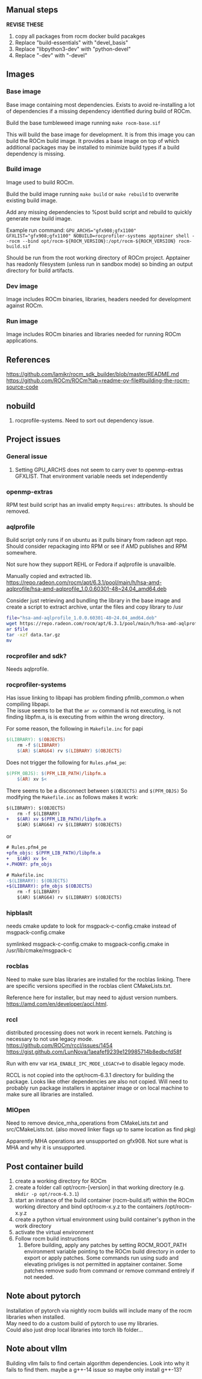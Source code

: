 ## Manual steps

**REVISE THESE**

1. copy all packages from rocm docker build pacakges
2. Replace "build-essentials" with "devel_basis"
3. Replace "libpython3-dev" with "python-devel"
4. Replace "-dev" with "-devel"

## Images

### Base image

Base image containing most dependencies. Exists to avoid re-installing a lot of dependencies if a missing dependency identified during build of ROCm.

Build the base tumbleweed image running `make rocm-base.sif`

This will build the base image for development. It is from this image you can build the ROCm build image. It provides a base image on top of which additional packages may be installed to minimize build types if a build dependency is missing.

### Build image

Image used to build ROCm.

Build the build image running `make build` or `make rebuild` to overwrite existing build image.

Add any missing dependencies to %post build script and rebuild to quickly generate new build image.

Example run command:
`GPU_ARCHS="gfx908;gfx1100" GFXLIST="gfx908;gfx1100" NOBUILD=rocprofiler-systems apptainer shell --rocm --bind opt/rocm-${ROCM_VERSION}:/opt/rocm-${ROCM_VERSION} rocm-build.sif`

Should be run from the root working directory of ROCm project. Apptainer has readonly filesystem (unless run in sandbox mode) so binding an output directory for build artifacts.

### Dev image

Image includes ROCm binaries, libraries, headers needed for development against ROCm.

### Run image

Image includes ROCm binaries and libraries needed for running ROCm applications.

## References

https://github.com/lamikr/rocm_sdk_builder/blob/master/README.md
https://github.com/ROCm/ROCm?tab=readme-ov-file#building-the-rocm-source-code

## nobuild

1. rocprofile-systems. Need to sort out dependency issue.

## Project issues

### General issue

1. Setting GPU_ARCHS does not seem to carry over to openmp-extras GFXLIST. That environment variable needs set independently

### openmp-extras

RPM test build script has an invalid empty `Requires:` attributes. Is should be removed.

### aqlprofile

Build script only runs if on ubuntu as it pulls binary from radeon apt repo. Should consider repackaging into RPM or see if AMD publishes and RPM somewhere.

Not sure how they support REHL or Fedora if aqlprofile is unavailble.

Manually copied and extracted lib. https://repo.radeon.com/rocm/apt/6.3.1/pool/main/h/hsa-amd-aqlprofile/hsa-amd-aqlprofile_1.0.0.60301-48~24.04_amd64.deb

Consider just retrieving and bundling the library in the base image and create a script to extract archive, untar the files and copy library to /usr

```sh
file="hsa-amd-aqlprofile_1.0.0.60301-48~24.04_amd64.deb"
wget https://repo.radeon.com/rocm/apt/6.3.1/pool/main/h/hsa-amd-aqlprofile/$file
ar $file
tar -xzf data.tar.gz
mv

```

### rocprofiler and sdk?

Needs aqlprofile.

### rocprofiler-systems

Has issue linking to libpapi has problem finding pfmlib_common.o when compiling libpapi.  
The issue seems to be that the `ar xv` command is not executing, is not finding libpfm.a, is is executing from within the wrong directory.

For some reason, the following in `Makefile.inc` for papi

```makefile
$(LIBRARY): $(OBJECTS)
	rm -f $(LIBRARY)
	$(AR) $(ARG64) rv $(LIBRARY) $(OBJECTS)
```

Does not trigger the following for `Rules.pfm4_pe`:

```makefile
$(PFM_OBJS): $(PFM_LIB_PATH)/libpfm.a
	$(AR) xv $<
```

There seems to be a disconnect between `$(OBJECTS)` and `$(PFM_OBJS)`
So modifying the `Makefile.inc` as follows makes it work:

```diff
$(LIBRARY): $(OBJECTS)
	rm -f $(LIBRARY)
+	$(AR) xv $(PFM_LIB_PATH)/libpfm.a
	$(AR) $(ARG64) rv $(LIBRARY) $(OBJECTS)
```

or

```diff
# Rules.pfm4_pe
+pfm_objs: $(PFM_LIB_PATH)/libpfm.a
+	$(AR) xv $<
+.PHONY: pfm_objs

# Makefile.inc
-$(LIBRARY): $(OBJECTS)
+$(LIBRARY): pfm_objs $(OBJECTS)
	rm -f $(LIBRARY)
	$(AR) $(ARG64) rv $(LIBRARY) $(OBJECTS)
```

### hipblaslt

needs cmake update to look for msgpack-c-config.cmake instead of msgpack-config.cmake

symlinked msgpack-c-config.cmake to msgpack-config.cmake in /usr/lib/cmake/msgpack-c

### rocblas

Need to make sure blas libraries are installed for the rocblas linking. There are specific versions specified in the rocblas client CMakeLists.txt.

Reference here for installer, but may need to ajdust version numbers. https://amd.com/en/developer/aocl.html.

### rccl

distributed processing does not work in recent kernels. Patching is necessary to not use legacy mode.  
https://github.com/ROCm/rccl/issues/1454  
https://gist.github.com/LunNova/1aeafef9239e129985714b8edbcfd58f

Run with env var `HSA_ENABLE_IPC_MODE_LEGACY=0` to disable legacy mode.

RCCL is not copied into the opt/rocm-6.3.1 directory for building the package. Looks like other dependencies are also not copied. Will need to probably run package installers in apptainer image or on local machine to make sure all libraries are installed.

### MIOpen

Need to remove device_mha_operations from CMakeLists.txt and src/CMakeLists.txt. (also moved linker flags up to same location as find pkg)

Apparently MHA operations are unsupported on gfx908. Not sure what is MHA and why it is unsupported.

## Post container build

1. create a working directory for ROCm
2. create a folder call opt/rocm-[version] in that working directory (e.g. `mkdir -p opt/rocm-6.3.1`)
3. start an instance of the build container (rocm-build.sif) within the ROCm working directory and bind opt/rocm-x.y.z to the containers /opt/rocm-x.y.z
4. create a python virtual environment using build container's python in the work directory
5. activate the virtual environment
6. Follow rocm build instructions
   1. Before building, apply any patches by setting ROCM_ROOT_PATH environment variable pointing to the ROCm build directory in order to export or apply patches. Some commands run using sudo and elevating privliges is not permitted in apptainer container. Some patches remove sudo from command or remove command entirely if not needed.

## Note about pytorch

Installation of pytorch via nightly rocm builds will include many of the rocm libraries when installed.  
May need to do a custom build of pytorch to use my libraries.  
Could also just drop local libraries into torch lib folder...

## Note about vllm

Building vllm fails to find certain algorithm dependencies.
Look into why it fails to find them. maybe a g++-14 issue so maybe only install g++-13?
